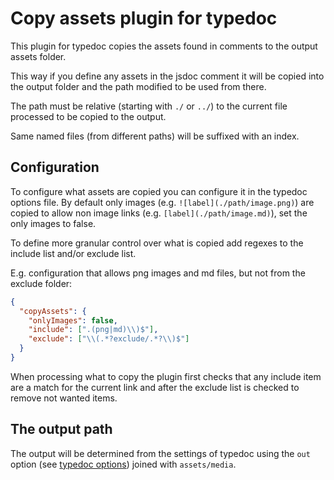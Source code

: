 # Copy assets plugin for typedoc

This plugin for typedoc copies the assets found in comments to the output assets folder.

This way if you define any assets in the jsdoc comment it will be copied into the output folder and the path modified to be used from there.

The path must be relative (starting with `./` or `../`) to the current file processed to be copied to the output.

Same named files (from different paths) will be suffixed with an index.

## Configuration

To configure what assets are copied you can configure it in the typedoc options file. By default only images (e.g. `![label](./path/image.png)`) are copied to allow non image links (e.g. `[label](./path/image.md)`), set the only images to false.

To define more granular control over what is copied add regexes to the include list and/or exclude list.

E.g. configuration that allows png images and md files, but not from the exclude folder:

```json
{
  "copyAssets": {
    "onlyImages": false,
    "include": [".(png|md)\\)$"],
    "exclude": ["\\(.*?exclude/.*?\\)$"]
  }
}
```

When processing what to copy the plugin first checks that any include item are a match for the current link and after the exclude list is checked to remove not wanted items.

## The output path

The output will be determined from the settings of typedoc using the `out` option (see [typedoc options](https://typedoc.org/guides/options/#out)) joined with `assets/media`.
